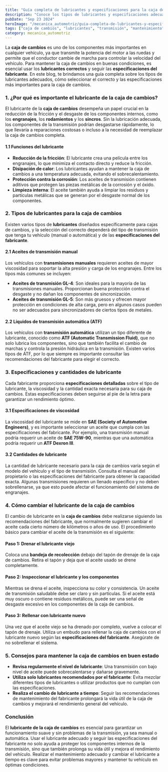 ```yaml
---
title: "Guía completa de lubricantes y especificaciones para la caja de cambios: Mantén tu transmisión en óptimas condiciones"
description: "Conoce los tipos de lubricantes y especificaciones adecuados para la caja de cambios de tu vehículo, garantizando un rendimiento óptimo y una vida útil prolongada de la transmisión."
pubDate: "Sep 23 2024"
heroImage: "/mecanica_automotriz/guia-completa-de-lubricantes-y-especificaciones-para-caja-de-cambios.webp"
tags: ["caja de cambios", "lubricantes", "transmisión", "mantenimiento"]
category: mecanica_automotriz
---
```


La **caja de cambios** es uno de los componentes más importantes en cualquier vehículo, ya que transmite la potencia del motor a las ruedas y permite que el conductor cambie de marcha para controlar la velocidad del vehículo. Para mantener la caja de cambios en buenas condiciones, es esencial usar los **lubricantes correctos** y seguir las **especificaciones del fabricante**. En este blog, te brindamos una guía completa sobre los tipos de lubricantes adecuados, cómo seleccionar el correcto y las especificaciones más importantes para la caja de cambios.

### 1. ¿Por qué es importante el lubricante de la caja de cambios?

El lubricante de la **caja de cambios** desempeña un papel crucial en la reducción de la fricción y el desgaste de los componentes internos, como los **engranajes**, los **rodamientos** y los **sincros**. Sin la lubricación adecuada, los componentes de la transmisión podrían desgastarse rápidamente, lo que llevaría a reparaciones costosas o incluso a la necesidad de reemplazar la caja de cambios completa.

#### 1.1 Funciones del lubricante

- **Reducción de la fricción**: El lubricante crea una película entre los engranajes, lo que minimiza el contacto directo y reduce la fricción.
- **Disipación de calor**: Los lubricantes ayudan a mantener la caja de cambios a una temperatura adecuada, evitando el sobrecalentamiento.
- **Protección contra la corrosión**: Los aceites de transmisión contienen aditivos que protegen las piezas metálicas de la corrosión y el óxido.
- **Limpieza interna**: El aceite también ayuda a limpiar los residuos y partículas metálicas que se generan por el desgaste normal de los componentes.

### 2. Tipos de lubricantes para la caja de cambios

Existen varios tipos de **lubricantes** diseñados específicamente para cajas de cambios, y la selección del correcto dependerá del tipo de transmisión que tenga tu vehículo (manual o automática) y de las **especificaciones del fabricante**.

#### 2.1 Aceites de transmisión manual

Los vehículos con **transmisiones manuales** requieren aceites de mayor viscosidad para soportar la alta presión y carga de los engranajes. Entre los tipos más comunes se incluyen:

- **Aceites de transmisión GL-4**: Son ideales para la mayoría de las transmisiones manuales. Proporcionan buena protección contra el desgaste y no dañan los componentes de sincronización.
- **Aceites de transmisión GL-5**: Son más gruesos y ofrecen mayor protección en condiciones de alta carga, pero en algunos casos pueden no ser adecuados para sincronizadores de ciertos tipos de metales.

#### 2.2 Líquidos de transmisión automática (ATF)

Los vehículos con **transmisión automática** utilizan un tipo diferente de lubricante, conocido como **ATF (Automatic Transmission Fluid)**, que no solo lubrica los componentes, sino que también facilita el cambio de marchas y controla la presión hidráulica en la transmisión. Existen varios tipos de ATF, por lo que siempre es importante consultar las recomendaciones del fabricante para elegir el correcto.

### 3. Especificaciones y cantidades de lubricante

Cada fabricante proporciona **especificaciones detalladas** sobre el tipo de lubricante, la viscosidad y la cantidad exacta necesaria para su caja de cambios. Estas especificaciones deben seguirse al pie de la letra para garantizar un rendimiento óptimo.

#### 3.1 Especificaciones de viscosidad

La viscosidad del lubricante se mide en **SAE (Society of Automotive Engineers)**, y es importante seleccionar un aceite que cumpla con las especificaciones del fabricante. Por ejemplo, una transmisión manual podría requerir un aceite de **SAE 75W-90**, mientras que una automática podría requerir un **ATF Dexron III**.

#### 3.2 Cantidades de lubricante

La cantidad de lubricante necesario para la caja de cambios varía según el modelo del vehículo y el tipo de transmisión. Consulta el manual del propietario o las especificaciones del fabricante para obtener la capacidad exacta. Algunas transmisiones requieren un llenado específico y no deben sobrellenarse, ya que esto puede afectar el funcionamiento del sistema de engranajes.

### 4. Cómo cambiar el lubricante de la caja de cambios

El cambio de lubricante en la **caja de cambios** debe realizarse siguiendo las recomendaciones del fabricante, que normalmente sugieren cambiar el aceite cada cierto número de kilómetros o años de uso. El procedimiento básico para cambiar el aceite de la transmisión es el siguiente:

#### Paso 1: Drenar el lubricante viejo

Coloca una **bandeja de recolección** debajo del tapón de drenaje de la caja de cambios. Retira el tapón y deja que el aceite usado se drene completamente.

#### Paso 2: Inspeccionar el lubricante y los componentes

Mientras se drena el aceite, inspecciona su color y consistencia. Un aceite de transmisión saludable debe ser claro y sin partículas. Si el aceite está muy oscuro o contiene residuos metálicos, puede ser una señal de desgaste excesivo en los componentes de la caja de cambios.

#### Paso 3: Rellenar con lubricante nuevo

Una vez que el aceite viejo se ha drenado por completo, vuelve a colocar el tapón de drenaje. Utiliza un embudo para rellenar la caja de cambios con el lubricante nuevo según las **especificaciones del fabricante**. Asegúrate de no sobrellenar el sistema.

### 5. Consejos para mantener la caja de cambios en buen estado

- **Revisa regularmente el nivel de lubricante**: Una transmisión con bajo nivel de aceite puede sobrecalentarse y dañarse gravemente.
- **Utiliza solo lubricantes recomendados por el fabricante**: Evita mezclar diferentes tipos de lubricantes o utilizar productos que no cumplan con las especificaciones.
- **Realiza el cambio de lubricante a tiempo**: Seguir las recomendaciones de mantenimiento del fabricante prolongará la vida útil de la caja de cambios y mejorará el rendimiento general del vehículo.

### Conclusión

El **lubricante de la caja de cambios** es esencial para garantizar un funcionamiento suave y sin problemas de la transmisión, ya sea manual o automática. Usar el lubricante adecuado y seguir las especificaciones del fabricante no solo ayuda a proteger los componentes internos de la transmisión, sino que también prolonga su vida útil y mejora el rendimiento del vehículo. Realizar el mantenimiento adecuado y cambiar el lubricante a tiempo es clave para evitar problemas mayores y mantener tu vehículo en óptimas condiciones.
